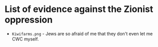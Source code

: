 # List of evidence against the Zionist oppression

* `Kiwifarms.png` - Jews are so afraid of me that they don't even let me CWC myself.
